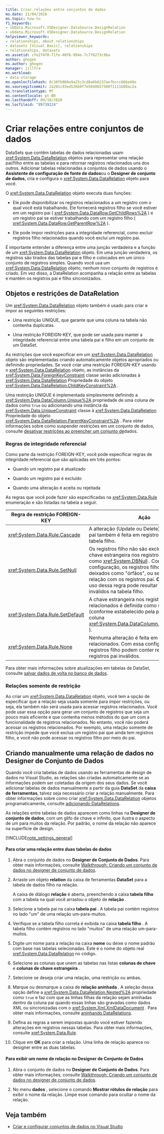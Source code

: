 ```yaml
---
title: Criar relações entre conjuntos de dados
ms.date: 11/04/2016
ms.topic: how-to
f1_keywords:
- vbData.Microsoft.VSDesigner.DataSource.DesignRelation
- vbdata.Microsoft.VSDesigner.DataSource.DesignRelation
helpviewer_keywords:
- relationships, about relationships
- datasets [Visual Basic], relationships
- relationships, datasets
ms.assetid: cfe274f0-71fe-40f6-994e-7c7f6273c9ba
author: ghogen
ms.author: ghogen
manager: jillfra
ms.workload:
- data-storage
ms.openlocfilehash: 6c30fb068a9a25c3cd8a6b6237aefbccc666e49e
ms.sourcegitcommit: 2a201c93ed526b0f7e5848657500f1111b08ac2a
ms.translationtype: MT
ms.contentlocale: pt-BR
ms.lasthandoff: 09/10/2020
ms.locfileid: "89739224"
---
```

# <a name="create-relationships-between-datasets"></a>Criar relações entre conjuntos de dados
DataSets que contêm tabelas de dados relacionadas usam <xref:System.Data.DataRelation> objetos para representar uma relação pai/filho entre as tabelas e para retornar registros relacionados uns dos outros. Adicionar tabelas relacionadas a conjuntos de dados usando o **Assistente de configuração de fonte de dados**ou o **Designer de conjunto de dados**, cria e configura o <xref:System.Data.DataRelation> objeto para você.

O <xref:System.Data.DataRelation> objeto executa duas funções:

- Ele pode disponibilizar os registros relacionados a um registro com o qual você está trabalhando. Ele fornecerá registros filho se você estiver em um registro pai ( <xref:System.Data.DataRow.GetChildRows%2A> ) e um registro pai se estiver trabalhando com um registro filho ( <xref:System.Data.DataRow.GetParentRow%2A> ).

- Ele pode impor restrições para a integridade referencial, como excluir registros filho relacionados quando você exclui um registro pai.

É importante entender a diferença entre uma junção verdadeira e a função de um <xref:System.Data.DataRelation> objeto. Em uma junção verdadeira, os registros são tirados das tabelas pai e filho e colocados em um único conjunto de registros simples. Quando você usa um <xref:System.Data.DataRelation> objeto, nenhum novo conjunto de registros é criado. Em vez disso, a DataRelation acompanha a relação entre as tabelas e mantém os registros pai e filho sincronizados.

## <a name="datarelation-objects-and-constraints"></a>Objetos e restrições de DataRelation
Um <xref:System.Data.DataRelation> objeto também é usado para criar e impor as seguintes restrições:

- Uma restrição UNIQUE, que garante que uma coluna na tabela não contenha duplicatas.

- Uma restrição FOREIGN-KEY, que pode ser usada para manter a integridade referencial entre uma tabela pai e filho em um conjunto de um DataSet.

As restrições que você especificar em um <xref:System.Data.DataRelation> objeto são implementadas criando automaticamente objetos apropriados ou definindo propriedades. Se você criar uma restrição FOREIGN-KEY usando o <xref:System.Data.DataRelation> objeto, as instâncias da <xref:System.Data.ForeignKeyConstraint> classe serão adicionadas à <xref:System.Data.DataRelation> Propriedade do objeto <xref:System.Data.DataRelation.ChildKeyConstraint%2A> .

Uma restrição UNIQUE é implementada simplesmente definindo a <xref:System.Data.DataColumn.Unique%2A> propriedade de uma coluna de dados como `true` ou adicionando uma instância da <xref:System.Data.UniqueConstraint> classe à <xref:System.Data.DataRelation> Propriedade do objeto <xref:System.Data.DataRelation.ParentKeyConstraint%2A> . Para obter informações sobre como suspender restrições em um conjunto de dados, consulte [desativar restrições ao preencher um conjunto de](../data-tools/turn-off-constraints-while-filling-a-dataset.md)dados.

### <a name="referential-integrity-rules"></a>Regras de integridade referencial
Como parte da restrição FOREIGN-KEY, você pode especificar regras de integridade referencial que são aplicadas em três pontos:

- Quando um registro pai é atualizado

- Quando um registro pai é excluído

- Quando uma alteração é aceita ou rejeitada

As regras que você pode fazer são especificadas na <xref:System.Data.Rule> enumeração e são listadas na tabela a seguir.

|Regra de restrição FOREIGN-KEY|Ação|
| - |------------|
|<xref:System.Data.Rule.Cascade>|A alteração (Update ou Delete) feita no registro pai também é feita em registros relacionados na tabela filho.|
|<xref:System.Data.Rule.SetNull>|Os registros filho não são excluídos, mas a chave estrangeira nos registros filho é definida como <xref:System.DBNull> . Com essa configuração, os registros filho podem ser deixados como "órfãos", ou seja, não têm relação com os registros pai. **Observação:** O uso dessa regra pode resultar em dados inválidos na tabela filho.|
|<xref:System.Data.Rule.SetDefault>|A chave estrangeira nos registros filho relacionados é definida como seu valor padrão (conforme estabelecido pela propriedade da coluna <xref:System.Data.DataColumn.DefaultValue%2A> ).|
|<xref:System.Data.Rule.None>|Nenhuma alteração é feita em registros filho relacionados. Com essa configuração, os registros filho podem conter referências a registros pai inválidos.|

Para obter mais informações sobre atualizações em tabelas de DataSet, consulte [salvar dados de volta no banco de dados](../data-tools/save-data-back-to-the-database.md).

### <a name="constraint-only-relations"></a>Relações somente de restrição
Ao criar um <xref:System.Data.DataRelation> objeto, você tem a opção de especificar que a relação seja usada somente para impor restrições, ou seja, ela também não será usada para acessar registros relacionados. Você pode usar essa opção para gerar um conjunto de registros que seja um pouco mais eficiente e que contenha menos métodos do que um com a funcionalidade de registros relacionados. No entanto, você não poderá acessar os registros relacionados. Por exemplo, uma relação somente de restrição impede que você exclua um registro pai que ainda tem registros filho, e você não pode acessar os registros filho por meio do pai.

## <a name="manually-creating-a-data-relation-in-the-dataset-designer"></a>Criando manualmente uma relação de dados no Designer de Conjunto de Dados
Quando você cria tabelas de dados usando as ferramentas de design de dados no Visual Studio, as relações são criadas automaticamente se as informações podem ser coletadas da origem dos seus dados. Se você adicionar tabelas de dados manualmente a partir da guia **DataSet** da **caixa de ferramentas**, talvez seja necessário criar a relação manualmente. Para obter informações sobre como criar <xref:System.Data.DataRelation> objetos programaticamente, consulte [adicionando DataRelations](/dotnet/framework/data/adonet/dataset-datatable-dataview/adding-datarelations).

As relações entre tabelas de dados aparecem como linhas na **Designer de conjunto de dados**, com um glifo de chave e infinito, que ilustra o aspecto de um para muitos da relação. Por padrão, o nome da relação não aparece na superfície de design.

[!INCLUDE[note_settings_general](../data-tools/includes/note_settings_general_md.md)]

#### <a name="to-create-a-relationship-between-two-data-tables"></a>Para criar uma relação entre duas tabelas de dados

1. Abra o conjunto de dados no **Designer de Conjunto de Dados**. Para obter mais informações, consulte [Walkthrough: Criando um conjunto de dados no designer de conjunto de dados](walkthrough-creating-a-dataset-with-the-dataset-designer.md).

2. Arraste um objeto **relation** da caixa de ferramentas **DataSet** para a tabela de dados filho na relação.

     A caixa de diálogo **relação** é aberta, preenchendo a caixa **tabela filho** com a tabela na qual você arrastou o objeto de **relação** .

3. Selecione a tabela pai na caixa **tabela pai** . A tabela pai contém registros no lado "um" de uma relação um-para-muitos.

4. Verifique se a tabela filho correta é exibida na caixa **tabela filho** . A tabela filho contém registros no lado "muitos" de uma relação um-para-muitos.

5. Digite um nome para a relação na caixa **nome** ou deixe o nome padrão com base nas tabelas selecionadas. Este é o nome do objeto real <xref:System.Data.DataRelation> no código.

6. Selecione as colunas que unem as tabelas nas listas **colunas de chave** e **colunas de chave estrangeira** .

7. Selecione se deseja criar uma relação, uma restrição ou ambas.

8. Marque ou desmarque a caixa de **relação aninhada** . A seleção dessa opção define a <xref:System.Data.DataRelation.Nested%2A> propriedade como `true` e faz com que as linhas filhas da relação sejam aninhadas dentro da coluna pai quando essas linhas são gravadas como dados XML ou sincronizadas com o <xref:System.Xml.XmlDataDocument> . Para obter mais informações, consulte [aninhando DataRelations](/dotnet/framework/data/adonet/dataset-datatable-dataview/nesting-datarelations).

9. Defina as regras a serem impostas quando você estiver fazendo alterações em registros nessas tabelas. Para obter mais informações, consulte <xref:System.Data.Rule>.

10. Clique em **OK** para criar a relação. Uma linha de relação aparece no designer entre as duas tabelas.

#### <a name="to-display-a-relation-name-in-the-dataset-designer"></a>Para exibir um nome de relação no Designer de Conjunto de Dados

1. Abra o conjunto de dados no **Designer de Conjunto de Dados**. Para obter mais informações, consulte [Walkthrough: Criando um conjunto de dados no designer de conjunto de dados](walkthrough-creating-a-dataset-with-the-dataset-designer.md).

2. No menu **dados** , selecione o comando **Mostrar rótulos de relação** para exibir o nome da relação. Limpe esse comando para ocultar o nome da relação.

## <a name="see-also"></a>Veja também

- [Criar e configurar conjuntos de dados no Visual Studio](../data-tools/create-and-configure-datasets-in-visual-studio.md)

